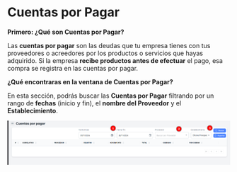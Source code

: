 # Cuentas por Pagar

**Primero: ¿Qué son Cuentas por Pagar?**

Las **cuentas por pagar** son las deudas que tu empresa tienes con tus proveedores o acreedores por los productos o servicios que hayas adquirido. Si la empresa **recibe productos antes de efectuar** el pago, esa compra se registra en las cuentas por pagar. 

**¿Qué encontraras en la ventana de Cuentas por Pagar?**

En esta sección, podrás buscar las **Cuentas por Pagar** filtrando por un rango de **fechas** (inicio y fin), el **nombre del Proveedor** y el **Establecimiento**.

![cpagar](./img8/cpagar.png)